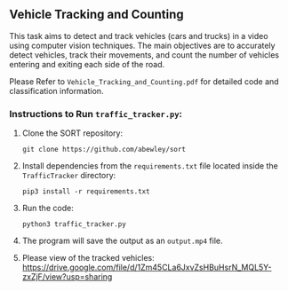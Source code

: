 
## Vehicle Tracking and Counting

This task aims to detect and track vehicles (cars and trucks) in a video using computer vision techniques. The main objectives are to accurately detect vehicles, track their movements, and count the number of vehicles entering and exiting each side of the road.

Please Refer to `Vehicle_Tracking_and_Counting.pdf` for detailed code and classification information.

### Instructions to Run `traffic_tracker.py`:

1. Clone the SORT repository:
   ```
   git clone https://github.com/abewley/sort
   ```

2. Install dependencies from the `requirements.txt` file located inside the `TrafficTracker` directory:
   ```
   pip3 install -r requirements.txt
   ```

3. Run the code:
   ```
   python3 traffic_tracker.py
   ```

4. The program will save the output as an `output.mp4` file.

5. Please view of the tracked vehicles:
   https://drive.google.com/file/d/1Zm45CLa6JxvZsHBuHsrN_MQL5Y-zxZjF/view?usp=sharing
   


